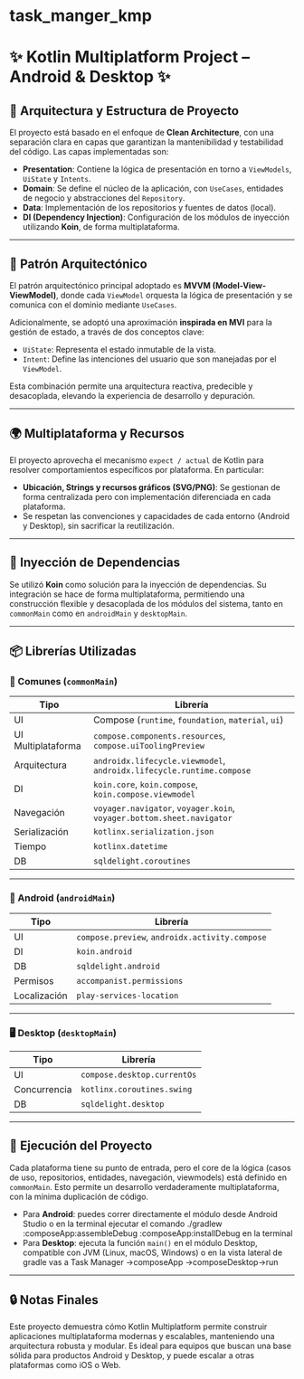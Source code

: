 # task_manger_kmp

# ✨ Kotlin Multiplatform Project – Android & Desktop ✨

## 🧠 Arquitectura y Estructura de Proyecto

El proyecto está basado en el enfoque de **Clean Architecture**, con una separación clara en capas que garantizan la mantenibilidad y testabilidad del código. Las capas implementadas son:

- **Presentation**: Contiene la lógica de presentación en torno a `ViewModels`, `UiState` y `Intents`.
- **Domain**: Se define el núcleo de la aplicación, con `UseCases`, entidades de negocio y abstracciones del `Repository`.
- **Data**: Implementación de los repositorios y fuentes de datos (local).
- **DI (Dependency Injection)**: Configuración de los módulos de inyección utilizando **Koin**, de forma multiplataforma.

---

## 🧰 Patrón Arquitectónico

El patrón arquitectónico principal adoptado es **MVVM (Model-View-ViewModel)**, donde cada `ViewModel` orquesta la lógica de presentación y se comunica con el dominio mediante `UseCases`.

Adicionalmente, se adoptó una aproximación **inspirada en MVI** para la gestión de estado, a través de dos conceptos clave:

- `UiState`: Representa el estado inmutable de la vista.
- `Intent`: Define las intenciones del usuario que son manejadas por el `ViewModel`.

Esta combinación permite una arquitectura reactiva, predecible y desacoplada, elevando la experiencia de desarrollo y depuración.

---

## 🌍 Multiplataforma y Recursos

El proyecto aprovecha el mecanismo `expect / actual` de Kotlin para resolver comportamientos específicos por plataforma. En particular:

- **Ubicación, Strings y recursos gráficos (SVG/PNG)**: Se gestionan de forma centralizada pero con implementación diferenciada en cada plataforma.
- Se respetan las convenciones y capacidades de cada entorno (Android y Desktop), sin sacrificar la reutilización.

---

## 💉 Inyección de Dependencias

Se utilizó **Koin** como solución para la inyección de dependencias. Su integración se hace de forma multiplataforma, permitiendo una construcción flexible y desacoplada de los módulos del sistema, tanto en `commonMain` como en `androidMain` y `desktopMain`.

---

## 📦 Librerías Utilizadas

### 🔁 Comunes (`commonMain`)
| Tipo | Librería |
|------|----------|
| UI | Compose (`runtime`, `foundation`, `material`, `ui`) |
| UI Multiplataforma | `compose.components.resources`, `compose.uiToolingPreview` |
| Arquitectura | `androidx.lifecycle.viewmodel`, `androidx.lifecycle.runtime.compose` |
| DI | `koin.core`, `koin.compose`, `koin.compose.viewmodel` |
| Navegación | `voyager.navigator`, `voyager.koin`, `voyager.bottom.sheet.navigator` |
| Serialización | `kotlinx.serialization.json` |
| Tiempo | `kotlinx.datetime` |
| DB | `sqldelight.coroutines` |

---

### 🤖 Android (`androidMain`)
| Tipo | Librería |
|------|----------|
| UI | `compose.preview`, `androidx.activity.compose` |
| DI | `koin.android` |
| DB | `sqldelight.android` |
| Permisos | `accompanist.permissions` |
| Localización | `play-services-location` |

---

### 🖥️ Desktop (`desktopMain`)
| Tipo | Librería |
|------|----------|
| UI | `compose.desktop.currentOs` |
| Concurrencia | `kotlinx.coroutines.swing` |
| DB | `sqldelight.desktop` |

---

## 🚀 Ejecución del Proyecto

Cada plataforma tiene su punto de entrada, pero el core de la lógica (casos de uso, repositorios, entidades, navegación, viewmodels) está definido en `commonMain`. Esto permite un desarrollo verdaderamente multiplataforma, con la mínima duplicación de código.

- Para **Android**: puedes correr directamente el módulo desde Android Studio o en la terminal ejecutar el comando ./gradlew :composeApp:assembleDebug :composeApp:installDebug en la terminal 
- Para **Desktop**: ejecuta la función `main()` en el módulo Desktop, compatible con JVM (Linux, macOS, Windows) o en la vista lateral de gradle vas a Task Manager ->composeApp ->composeDesktop->run

---

## 🔒 Notas Finales

Este proyecto demuestra cómo Kotlin Multiplatform permite construir aplicaciones multiplataforma modernas y escalables, manteniendo una arquitectura robusta y modular. Es ideal para equipos que buscan una base sólida para productos Android y Desktop, y puede escalar a otras plataformas como iOS o Web.

